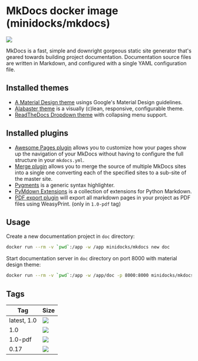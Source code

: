 MkDocs docker image (minidocks/mkdocs)
======================================

![](https://www.fullstackpython.com/img/logos/mkdocs.jpg)

MkDocs is a fast, simple and downright gorgeous static site generator that's geared towards building project
documentation. Documentation source files are written in Markdown, and configured with a single YAML configuration file.

Installed themes
----------------

- [A Material Design theme](https://squidfunk.github.io/mkdocs-material/) usings Google's Material Design guidelines.
- [Alabaster theme](https://mkdocs-alabaster.ale.sh/) is a visually (c)lean, responsive, configurable theme.
- [ReadTheDocs Dropdown theme](http://readthedocs.sheets.ch/) with collapsing menu support.

Installed plugins
-----------------

- [Awesome Pages plugin](https://github.com/lukasgeiter/mkdocs-awesome-pages-plugin) allows you to customize how your
  pages show up the navigation of your MkDocs without having to configure the full structure in your `mkdocs.yml`.
- [Merge plugin](https://github.com/ovasquez/mkdocs-merge) allows you to merge the source of multiple MkDocs sites into
  a single one converting each of the specified sites to a sub-site of the master site.
- [Pygments](http://pygments.org/) is a generic syntax highlighter.
- [PyMdown Extensions](https://facelessuser.github.io/pymdown-extensions/) is a collection of extensions for Python Markdown.
- [PDF export plugin](https://github.com/shauser/mkdocs-pdf-export-plugin) will export all markdown pages in your project
  as PDF files using WeasyPrint. (only in `1.0-pdf` tag)

Usage
-----

Create a new documentation project in `doc` directory:
```bash
docker run --rm -v `pwd`:/app -w /app minidocks/mkdocs new doc
```

Start documentation server in `doc` directory on port 8000 with material design theme:
```bash
docker run --rm -v `pwd`:/app -w /app/doc -p 8000:8000 minidocks/mkdocs serve -a 0.0.0.0:8000 -t material
```

Tags
----

 Tag         | Size
 ----------- | ----
 latest, 1.0 | [![](https://images.microbadger.com/badges/image/minidocks/mkdocs.svg)](https://microbadger.com/images/minidocks/mkdocs)
 1.0         | [![](https://images.microbadger.com/badges/image/minidocks/mkdocs:1.0.svg)](https://microbadger.com/images/minidocks/mkdocs:1.0)
 1.0-pdf     | [![](https://images.microbadger.com/badges/image/minidocks/mkdocs:1.0-pdf.svg)](https://microbadger.com/images/minidocks/mkdocs:1.0-pdf) 
 0.17        | [![](https://images.microbadger.com/badges/image/minidocks/mkdocs:0.17.svg)](https://microbadger.com/images/minidocks/mkdocs:0.17)
